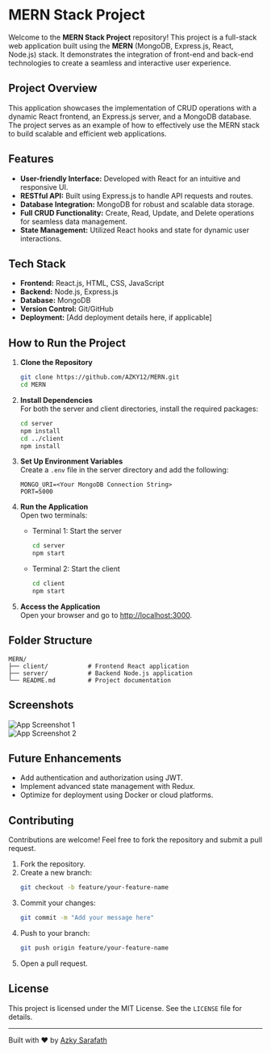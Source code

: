 # MERN Stack Project

Welcome to the **MERN Stack Project** repository! This project is a full-stack web application built using the **MERN** (MongoDB, Express.js, React, Node.js) stack. It demonstrates the integration of front-end and back-end technologies to create a seamless and interactive user experience.

## Project Overview

This application showcases the implementation of CRUD operations with a dynamic React frontend, an Express.js server, and a MongoDB database. The project serves as an example of how to effectively use the MERN stack to build scalable and efficient web applications.

## Features

- **User-friendly Interface:** Developed with React for an intuitive and responsive UI.
- **RESTful API:** Built using Express.js to handle API requests and routes.
- **Database Integration:** MongoDB for robust and scalable data storage.
- **Full CRUD Functionality:** Create, Read, Update, and Delete operations for seamless data management.
- **State Management:** Utilized React hooks and state for dynamic user interactions.

## Tech Stack

- **Frontend:** React.js, HTML, CSS, JavaScript
- **Backend:** Node.js, Express.js
- **Database:** MongoDB
- **Version Control:** Git/GitHub
- **Deployment:** [Add deployment details here, if applicable]

## How to Run the Project

1. **Clone the Repository**  
   ```bash
   git clone https://github.com/AZKY12/MERN.git
   cd MERN
   ```

2. **Install Dependencies**  
   For both the server and client directories, install the required packages:  
   ```bash
   cd server
   npm install
   cd ../client
   npm install
   ```

3. **Set Up Environment Variables**  
   Create a `.env` file in the server directory and add the following:  
   ```env
   MONGO_URI=<Your MongoDB Connection String>
   PORT=5000
   ```

4. **Run the Application**  
   Open two terminals:
   - Terminal 1: Start the server
     ```bash
     cd server
     npm start
     ```
   - Terminal 2: Start the client
     ```bash
     cd client
     npm start
     ```

5. **Access the Application**  
   Open your browser and go to [http://localhost:3000](http://localhost:3000).

## Folder Structure

```plaintext
MERN/
├── client/           # Frontend React application
├── server/           # Backend Node.js application
└── README.md         # Project documentation
```

## Screenshots

![App Screenshot 1](#)  
![App Screenshot 2](#)

## Future Enhancements

- Add authentication and authorization using JWT.
- Implement advanced state management with Redux.
- Optimize for deployment using Docker or cloud platforms.

## Contributing

Contributions are welcome! Feel free to fork the repository and submit a pull request.  

1. Fork the repository.
2. Create a new branch:  
   ```bash
   git checkout -b feature/your-feature-name
   ```
3. Commit your changes:  
   ```bash
   git commit -m "Add your message here"
   ```
4. Push to your branch:  
   ```bash
   git push origin feature/your-feature-name
   ```
5. Open a pull request.

## License

This project is licensed under the MIT License. See the `LICENSE` file for details.

---

Built with ❤️ by [Azky Sarafath](https://github.com/AZKY12)
```
